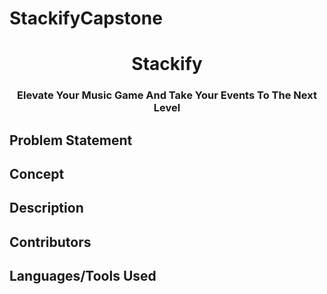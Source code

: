 # StackifyCapstone

<h1 align="center">Stackify</h1>
<h3 align="center">Elevate Your Music Game And Take Your Events To The Next Level</h3>

<div>
  <h2>Problem Statement</h2>
</div>

<div>
  <h2>Concept</h2>
</div>

<div>
  <h2>Description</h2>
</div>

<div>
  <h2>Contributors</h2>
</div>

<div>
  <h2>Languages/Tools Used</h2>
</div>
